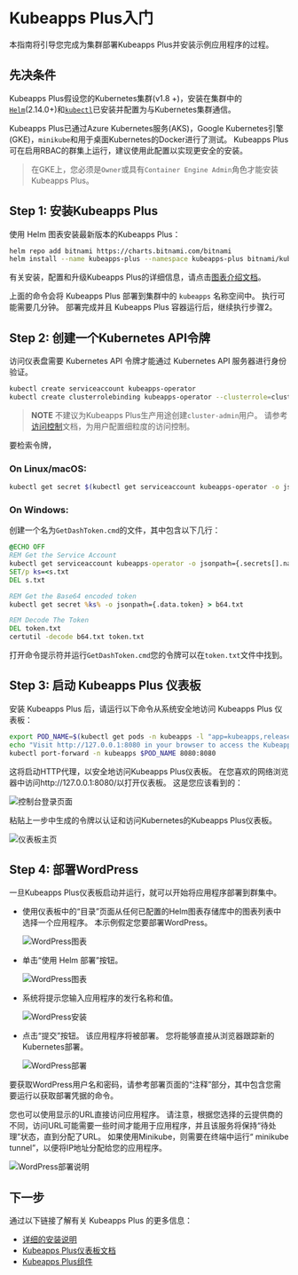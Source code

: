 # Kubeapps Plus入门

本指南将引导您完成为集群部署Kubeapps Plus并安装示例应用程序的过程。

## 先决条件

Kubeapps Plus假设您的Kubernetes集群(v1.8 +)，安装在集群中的[`Helm`](https://helm.sh/)(2.14.0+)和[`kubectl`](https://kubernetes.io/docs/tasks/tools/install-kubectl/)已安装并配置为与Kubernetes集群通信。 

Kubeapps Plus已通过Azure Kubernetes服务(AKS)，Google Kubernetes引擎(GKE)，`minikube`和用于桌面Kubernetes的Docker进行了测试。 Kubeapps Plus可在启用RBAC的群集上运行，建议使用此配置以实现更安全的安装。

> 在GKE上，您必须是`Owner`或具有`Container Engine Admin`角色才能安装Kubeapps Plus。

## Step 1: 安装Kubeapps Plus

使用 Helm 图表安装最新版本的Kubeapps Plus：

```bash
helm repo add bitnami https://charts.bitnami.com/bitnami
helm install --name kubeapps-plus --namespace kubeapps-plus bitnami/kubeapps
```

有关安装，配置和升级Kubeapps Plus的详细信息，请点击[图表介绍文档](../../chart/README.md)。

上面的命令会将 Kubeapps Plus 部署到集群中的 `kubeapps` 名称空间中。 执行可能需要几分钟。 部署完成并且 Kubeapps Plus 容器运行后，继续执行步骤2。

## Step 2: 创建一个Kubernetes API令牌

访问仪表盘需要 Kubernetes API 令牌才能通过 Kubernetes API 服务器进行身份验证。

```bash
kubectl create serviceaccount kubeapps-operator
kubectl create clusterrolebinding kubeapps-operator --clusterrole=cluster-admin --serviceaccount=default:kubeapps-operator
```

> **NOTE** 不建议为Kubeapps Plus生产用途创建`cluster-admin`用户。 请参考[访问控制](/docs/user/access-control.md)文档，为用户配置细粒度的访问控制。

要检索令牌，

### On Linux/macOS:

```bash
kubectl get secret $(kubectl get serviceaccount kubeapps-operator -o jsonpath='{range .secrets[*]}{.name}{"\n"}{end}' | grep kubeapps-operator-token) -o jsonpath='{.data.token}' -o go-template='{{.data.token | base64decode}}' && echo
```

### On Windows:

创建一个名为`GetDashToken.cmd`的文件，其中包含以下几行：

```bat
@ECHO OFF
REM Get the Service Account
kubectl get serviceaccount kubeapps-operator -o jsonpath={.secrets[].name} > s.txt
SET/p ks=<s.txt
DEL s.txt

REM Get the Base64 encoded token
kubectl get secret %ks% -o jsonpath={.data.token} > b64.txt

REM Decode The Token
DEL token.txt
certutil -decode b64.txt token.txt
```

打开命令提示符并运行`GetDashToken.cmd`您的令牌可以在`token.txt`文件中找到。

## Step 3: 启动 Kubeapps Plus 仪表板

安装 Kubeapps Plus 后，请运行以下命令从系统安全地访问 Kubeapps Plus 仪表板：

```bash
export POD_NAME=$(kubectl get pods -n kubeapps -l "app=kubeapps,release=kubeapps" -o jsonpath="{.items[0].metadata.name}")
echo "Visit http://127.0.0.1:8080 in your browser to access the Kubeapps Plus Dashboard"
kubectl port-forward -n kubeapps $POD_NAME 8080:8080
```

这将启动HTTP代理，以安全地访问Kubeapps Plus仪表板。 在您喜欢的网络浏览器中访问http://127.0.0.1:8080/以打开仪表板。 这是您应该看到的：

![控制台登录页面](../img/dashboard-login.png)

粘贴上一步中生成的令牌以认证和访问Kubernetes的Kubeapps Plus仪表板。

![仪表板主页](../img/dashboard-home.png)

## Step 4: 部署WordPress

一旦Kubeapps Plus仪表板启动并运行，就可以开始将应用程序部署到群集中。

- 使用仪表板中的“目录”页面从任何已配置的Helm图表存储库中的图表列表中选择一个应用程序。 本示例假定您要部署WordPress。

  ![WordPress图表](../img/wordpress-search.png)

- 单击“使用 Helm 部署”按钮。

  ![WordPress图表](../img/wordpress-chart.png)

- 系统将提示您输入应用程序的发行名称和值。

  ![WordPress安装](../img/wordpress-installation.png)

- 点击“提交”按钮。 该应用程序将被部署。 您将能够直接从浏览器跟踪新的Kubernetes部署。

  ![WordPress部署](../img/wordpress-deployment.png)

要获取WordPress用户名和密码，请参考部署页面的“注释”部分，其中包含您需要运行以获取部署凭据的命令。

您也可以使用显示的URL直接访问应用程序。 请注意，根据您选择的云提供商的不同，访问URL可能需要一些时间才能用于应用程序，并且该服务将保持“待处理”状态，直到分配了URL。 如果使用Minikube，则需要在终端中运行“ minikube tunnel”，以便将IP地址分配给您的应用程序。

![WordPress部署说明](../img/wordpress-notes.png)

## 下一步

通过以下链接了解有关 Kubeapps Plus 的更多信息：

- [详细的安装说明](../../chart/kubeapps/README.md)
- [Kubeapps Plus仪表板文档](dashboard.md)
- [Kubeapps Plus组件](../architecture/overview.md)

